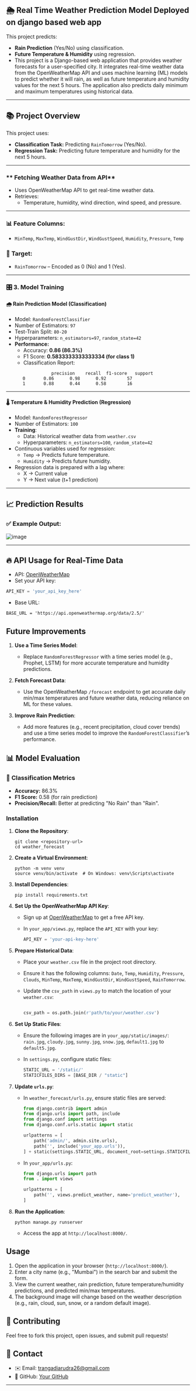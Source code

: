 ## 🌦️ Real  Time Weather Prediction Model Deployed on django based web app
This project predicts:
- **Rain Prediction** (Yes/No) using classification.
- **Future Temperature & Humidity** using regression.
- This project is a Django-based web application that provides weather forecasts for a user-specified city. It integrates real-time weather data from the OpenWeatherMap API and uses machine learning (ML) models to predict whether it will rain, as well as future temperature and humidity values for the next 5 hours. The application also predicts daily minimum and maximum temperatures using historical data. 
---

## 📚 **Project Overview**

This project uses:
- **Classification Task:** Predicting `RainTomorrow` (Yes/No).
- **Regression Task:** Predicting future temperature and humidity for the next 5 hours.

---


### ** Fetching Weather Data from API**
- Uses OpenWeatherMap API to get real-time weather data.
- Retrieves:
    - Temperature, humidity, wind direction, wind speed, and pressure.

---

### 📊 **Feature Columns:**
- `MinTemp`, `MaxTemp`, `WindGustDir`, `WindGustSpeed`, `Humidity`, `Pressure`, `Temp`

### 🎯 **Target:**
- `RainTomorrow` – Encoded as 0 (No) and 1 (Yes).

---

### 🎛️ **3. Model Training**

#### 🌧️ **Rain Prediction Model (Classification)**
- Model: `RandomForestClassifier`
- Number of Estimators: `97`
- Test-Train Split: `80-20`
- Hyperparameters: `n_estimators=97`, `random_state=42`
- **Performance:**
    - Accuracy: **0.86 (86.3%)**
    - F1 Score: **0.5833333333333334 (for class 1)**
    - Classification Report:
    ```
                  precision    recall  f1-score   support
       0       0.86      0.98      0.92        57
       1       0.88      0.44      0.58        16
    ```


---

#### 🌡️ **Temperature & Humidity Prediction (Regression)**
- Model: `RandomForestRegressor`
- Number of Estimators: `100`
- **Training**:
    - Data: Historical weather data from `weather.csv`
    - Hyperparameters: `n_estimators=100`, `random_state=42`
- Continuous variables used for regression:
    - `Temp` → Predicts future temperature.
    - `Humidity` → Predicts future humidity.
- Regression data is prepared with a lag where:
    - X → Current value
    - Y → Next value (t+1 prediction)

---

## 📈 **Prediction Results**

### ✅ **Example Output:**
![image](https://github.com/user-attachments/assets/dd8f433f-0efa-4fc7-89af-c5651a1d2c3b)


---

## 🔥 **API Usage for Real-Time Data**

- API: [OpenWeatherMap](https://openweathermap.org/)
- Set your API key:
```python
API_KEY = 'your_api_key_here'
```
- Base URL:
```
BASE_URL = 'https://api.openweathermap.org/data/2.5/'
```



## Future Improvements

1. **Use a Time Series Model**:
   - Replace `RandomForestRegressor` with a time series model (e.g., Prophet, LSTM) for more accurate temperature and humidity predictions.

2. **Fetch Forecast Data**:
   - Use the OpenWeatherMap `/forecast` endpoint to get accurate daily min/max temperatures and future weather data, reducing reliance on ML for these values.

3. **Improve Rain Prediction**:
   - Add more features (e.g., recent precipitation, cloud cover trends) and use a time series model to improve the `RandomForestClassifier`’s performance.




## 📊 **Model Evaluation**

### 🎯 **Classification Metrics**
- **Accuracy:** 86.3%
- **F1 Score:** 0.58 (for rain prediction)
- **Precision/Recall:** Better at predicting "No Rain" than "Rain".

### Installation
1. **Clone the Repository**:
   ```
   git clone <repository-url>
   cd weather_forecast
   ```

2. **Create a Virtual Environment**:
   ```
   python -m venv venv
   source venv/bin/activate  # On Windows: venv\Scripts\activate
   ```

3. **Install Dependencies**:
   ```
   pip install requirements.txt
   ```

4. **Set Up the OpenWeatherMap API Key**:
   - Sign up at [OpenWeatherMap](https://openweathermap.org/) to get a free API key.
   - In `your_app/views.py`, replace the `API_KEY` with your key:
     
     ```python
     API_KEY = 'your-api-key-here'
     ```

5. **Prepare Historical Data**:
   - Place your `weather.csv` file in the project root directory.
   - Ensure it has the following columns: `Date`, `Temp`, `Humidity`, `Pressure`, `Clouds`, `MinTemp`, `MaxTemp`, `WindGustDir`, `WindGustSpeed`, `RainTomorrow`.
   - Update the `csv_path` in `views.py` to match the location of your `weather.csv`:
     
     ```python
     
     csv_path = os.path.join(r'path/to/your/weather.csv')
     ```

6. **Set Up Static Files**:
   - Ensure the following images are in `your_app/static/images/`: `rain.jpg`, `cloudy.jpg`, `sunny.jpg`, `snow.jpg`, `default1.jpg` to `default5.jpg`.
   - In `settings.py`, configure static files:
     
     ```python
     STATIC_URL = '/static/'
     STATICFILES_DIRS = [BASE_DIR / "static"]
     ```

7. **Update `urls.py`**:
   
   - In `weather_forecast/urls.py`, ensure static files are served:
     ```python
     from django.contrib import admin
     from django.urls import path, include
     from django.conf import settings
     from django.conf.urls.static import static

     urlpatterns = [
         path('admin/', admin.site.urls),
         path('', include('your_app.urls')),
     ] + static(settings.STATIC_URL, document_root=settings.STATICFILES_DIRS[0])
     ```
   - In `your_app/urls.py`:
     
     ```python
     from django.urls import path
     from . import views

     urlpatterns = [
         path('', views.predict_weather, name='predict_weather'),
     ]
     ```

9. **Run the Application**:
   ```
   python manage.py runserver
   ```
   - Access the app at `http://localhost:8000/`.

## Usage

1. Open the application in your browser (`http://localhost:8000/`).
2. Enter a city name (e.g., "Mumbai") in the search bar and submit the form.
3. View the current weather, rain prediction, future temperature/humidity predictions, and predicted min/max temperatures.
4. The background image will change based on the weather description (e.g., rain, cloud, sun, snow, or a random default image).


## 🤝 **Contributing**
Feel free to fork this project, open issues, and submit pull requests!



## 📧 **Contact**
- ✉️ Email: trangadiarudra26@gmail.com
- 🔗 GitHub: [Your GitHub](https://github.com/your-profile)

---
